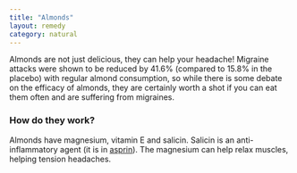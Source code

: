 ```yaml
---
title: "Almonds"
layout: remedy
category: natural
---
```


Almonds are not just delicious, they can help your headache!  Migraine attacks were shown to be reduced by 41.6% (compared to 15.8% in the placebo) with regular almond consumption, so while there is some debate on the efficacy of almonds, they are certainly worth a shot if you can eat them often and are suffering from migraines.

### How do they work?

Almonds have magnesium, vitamin E and salicin.  Salicin is an anti-inflammatory agent (it is in [asprin](/remedies/Asprin/)).  The magnesium can help relax muscles, helping tension headaches.

<script type="text/javascript">
amzn_assoc_placement = "adunit0";
amzn_assoc_tracking_id = "headache_xyz-20";
amzn_assoc_ad_mode = "manual";
amzn_assoc_ad_type = "smart";
amzn_assoc_marketplace = "amazon";
amzn_assoc_region = "US";
amzn_assoc_linkid = "a944d7bd9dc65bbeef0ac0b8d479df65";
amzn_assoc_asins = "B00GDQ4R68,B00DQI0F2G,B001ESHOA6,B00BDMVKA8";
amzn_assoc_title = "Headache.xyz top {{ page.title }} picks";
</script>
<script src="//z-na.amazon-adsystem.com/widgets/onejs?MarketPlace=US"></script>
